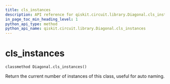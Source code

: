 ```yaml
---
title: cls_instances
description: API reference for qiskit.circuit.library.Diagonal.cls_instances
in_page_toc_min_heading_level: 1
python_api_type: method
python_api_name: qiskit.circuit.library.Diagonal.cls_instances
---
```


# cls\_instances

<span id="qiskit.circuit.library.Diagonal.cls_instances" />

`classmethod Diagonal.cls_instances()`

Return the current number of instances of this class, useful for auto naming.

